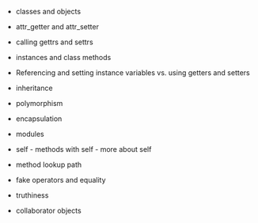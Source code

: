 - classes and objects

- attr_getter and attr_setter

- calling gettrs and settrs

- instances and class methods

- Referencing and setting instance variables vs. using getters and setters

- inheritance
- polymorphism
- encapsulation

- modules

- self - methods with self
       - more about self

- method lookup path

- fake operators and equality

- truthiness

- collaborator objects